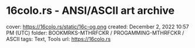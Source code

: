 # 16colo.rs - ANSI/ASCII art archive

cover: https://16colo.rs/static/16c-og.png
created: December 2, 2022 10:57 PM (UTC)
folder: BOOKMRKS-MTHRFCKR / PROGAMMING-MTHRFCKR / ASCII
tags: Text, Tools
url: https://16colo.rs